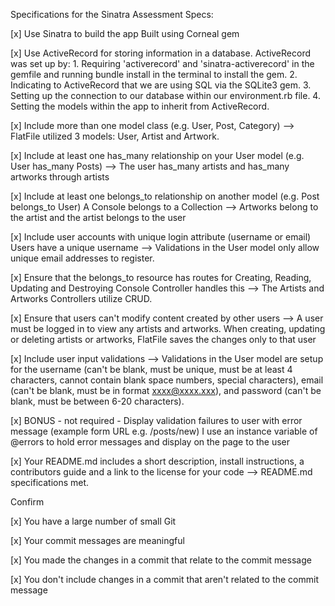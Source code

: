 Specifications for the Sinatra Assessment
Specs:

[x] Use Sinatra to build the app Built using Corneal gem

[x] Use ActiveRecord for storing information in a database. ActiveRecord was set up by: 1. Requiring 'activerecord' and 'sinatra-activerecord' in the gemfile and running bundle install in the terminal to install the gem. 2. Indicating to ActiveRecord that we are using SQL via the SQLite3 gem. 3. Setting up the connection to our database within our environment.rb file. 4. Setting the models within the app to inherit from ActiveRecord.

[x] Include more than one model class (e.g. User, Post, Category) 
--> FlatFile utilized 3 models: User, Artist and Artwork.

[x] Include at least one has_many relationship on your User model (e.g. User has_many Posts) 
--> The user has_many artists and has_many artworks through artists

[x] Include at least one belongs_to relationship on another model (e.g. Post belongs_to User) A Console belongs to a Collection 
--> Artworks belong to the artist and the artist belongs to the user

[x] Include user accounts with unique login attribute (username or email) Users have a unique username
--> Validations in the User model only allow unique email addresses to register.

[x] Ensure that the belongs_to resource has routes for Creating, Reading, Updating and Destroying Console Controller handles this
--> The Artists and Artworks Controllers utilize CRUD.

[x] Ensure that users can't modify content created by other users
--> A user must be logged in to view any artists and artworks. When creating, updating or deleting artists or artworks, FlatFile saves the changes only to that user

[x] Include user input validations 
--> Validations in the User model are setup for the username (can't be blank, must be unique, must be at least 4 characters, cannot contain blank space numbers, special characters), email (can't be blank, must be in format xxxx@xxxx.xxx), and password (can't be blank, must be between 6-20 characters).

[x] BONUS - not required - Display validation failures to user with error message (example form URL e.g. /posts/new) I use an instance variable of @errors to hold error messages and display on the page to the user

[x] Your README.md includes a short description, install instructions, a contributors guide and a link to the license for your code 
--> README.md specifications met.

Confirm

[x] You have a large number of small Git

[x] Your commit messages are meaningful

[x] You made the changes in a commit that relate to the commit message

[x] You don't include changes in a commit that aren't related to the commit message